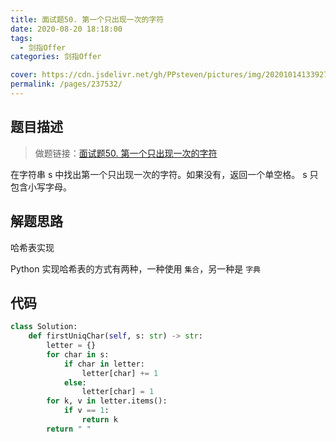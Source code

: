 ```yaml
---
title: 面试题50. 第一个只出现一次的字符
date: 2020-08-20 18:18:00
tags: 
  - 剑指Offer
categories: 剑指Offer

cover: https://cdn.jsdelivr.net/gh/PPsteven/pictures/img/20201014133927.png
permalink: /pages/237532/
---
```


## 题目描述

> 做题链接：[面试题50. 第一个只出现一次的字符](https://leetcode-cn.com/problems/di-yi-ge-zhi-chu-xian-yi-ci-de-zi-fu-lcof/)

在字符串 s 中找出第一个只出现一次的字符。如果没有，返回一个单空格。 s 只包含小写字母。

<!--more-->

## 解题思路

哈希表实现

Python 实现哈希表的方式有两种，一种使用 `集合`，另一种是 `字典`

## 代码

```python
class Solution:
    def firstUniqChar(self, s: str) -> str:
        letter = {}
        for char in s:
            if char in letter:
                letter[char] += 1
            else:
                letter[char] = 1
        for k, v in letter.items():
            if v == 1:
                return k
        return " "
```
